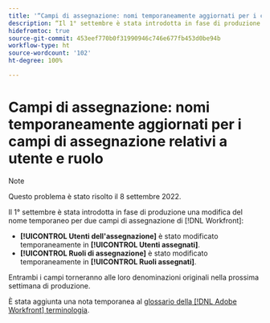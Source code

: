 ```yaml
---
title: '“Campi di assegnazione: nomi temporaneamente aggiornati per i campi di assegnazione relativi a utente e ruolo”'
description: “Il 1° settembre è stata introdotta in fase di produzione una modifica del nome temporaneo per due campi di assegnazione di [!DNL Workfront] ”.
hidefromtoc: true
source-git-commit: 453eef770b0f31990946c746e677fb453d0be94b
workflow-type: ht
source-wordcount: '102'
ht-degree: 100%

---
```



# Campi di assegnazione: nomi temporaneamente aggiornati per i campi di assegnazione relativi a utente e ruolo

>[!NOTE]
>
>Questo problema è stato risolto il 8 settembre 2022.

Il 1° settembre è stata introdotta in fase di produzione una modifica del nome temporaneo per due campi di assegnazione di [!DNL Workfront]:

* **[!UICONTROL Utenti dell&#39;assegnazione]** è stato modificato temporaneamente in **[!UICONTROL Utenti assegnati]**.
* **[!UICONTROL Ruoli di assegnazione]** è stato modificato temporaneamente in **[!UICONTROL Ruoli assegnati]**.

Entrambi i campi torneranno alle loro denominazioni originali nella prossima settimana di produzione.

È stata aggiunta una nota temporanea al [glossario della  [!DNL Adobe Workfront]  terminologia](https://experienceleague.adobe.com/docs/workfront/using/basics/workfront-terminology-glossary.html?lang=it).
